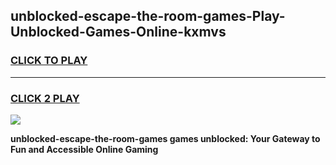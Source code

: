 
## unblocked-escape-the-room-games-Play-Unblocked-Games-Online-kxmvs
<h3>
<a href="https://premium76.site?title=unblocked-escape-the-room-games&ref=24A">CLICK TO PLAY</a></h3>
<hr>

<h3>
<a href="https://premium76.site?title=unblocked-escape-the-room-games&ref=24A">CLICK 2 PLAY</a>
  
</h3>

<a href="https://premium76.site?title=unblocked-escape-the-room-games&ref=24A"><img src="https://clearcache.store/games.png"></a>


**unblocked-escape-the-room-games games unblocked: Your Gateway to Fun and Accessible Online Gaming**
